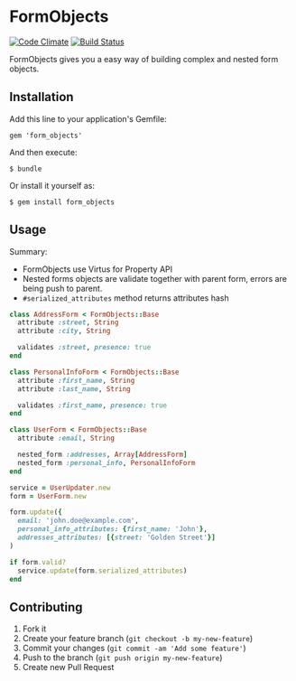 # FormObjects

[![Code Climate](https://codeclimate.com/github/lluzak/form_objects.png)](https://codeclimate.com/github/lluzak/form_objects)
[![Build Status](https://travis-ci.org/lluzak/form_objects.png?branch=master)](https://travis-ci.org/lluzak/form_objects)

FormObjects gives you a easy way of building complex and nested form objects.

## Installation

Add this line to your application's Gemfile:

    gem 'form_objects'

And then execute:

    $ bundle

Or install it yourself as:

    $ gem install form_objects

## Usage

Summary:
* FormObjects use Virtus for Property API
* Nested forms objects are validate together with parent form, errors are being push to parent.
* ``` #serialized_attributes ``` method returns attributes hash

```ruby
class AddressForm < FormObjects::Base
  attribute :street, String
  attribute :city, String

  validates :street, presence: true
end

class PersonalInfoForm < FormObjects::Base
  attribute :first_name, String
  attribute :last_name, String

  validates :first_name, presence: true
end

class UserForm < FormObjects::Base
  attribute :email, String

  nested_form :addresses, Array[AddressForm]
  nested_form :personal_info, PersonalInfoForm
end

service = UserUpdater.new
form = UserForm.new

form.update({
  email: 'john.doe@example.com',
  personal_info_attributes: {first_name: 'John'},
  addresses_attributes: [{street: 'Golden Street'}]
)

if form.valid?
  service.update(form.serialized_attributes)
end
```

## Contributing

1. Fork it
2. Create your feature branch (`git checkout -b my-new-feature`)
3. Commit your changes (`git commit -am 'Add some feature'`)
4. Push to the branch (`git push origin my-new-feature`)
5. Create new Pull Request
